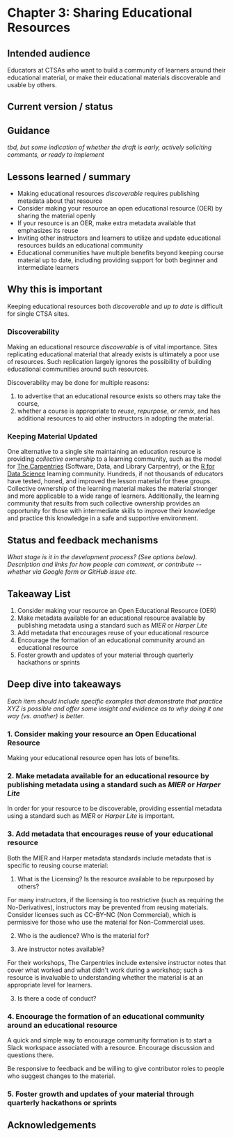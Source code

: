 # Chapter 3: Sharing Educational Resources

## Intended audience	

Educators at CTSAs who want to build a community of learners around their educational material, or make their educational materials discoverable and usable by others.

## Current version / status	



## Guidance 

*tbd, but some indication of whether the draft is early, actively soliciting comments, or ready to implement*

## Lessons learned / summary	

- Making educational resources *discoverable* requires publishing metadata about that resource
- Consider making your resource an open educational resource (OER) by sharing the material openly
- If your resource is an OER, make extra metadata available that emphasizes its reuse
- Inviting other instructors and learners to utilize and update educational resources builds an educational community
- Educational communities have multiple benefits beyond keeping course material up to date, including providing support for both beginner and intermediate learners

## Why this is important	

Keeping educational resources both *discoverable* and *up to date* is difficult for single CTSA sites.

### Discoverability

Making an educational resource *discoverable* is of vital importance. Sites replicating educational material that already exists is ultimately a poor use of resources. Such replication largely ignores the possibility of building educational communities around such resources.

Discoverability may be done for multiple reasons: 

1. to advertise that an educational resource exists so others may take the course, 
2. whether a course is appropriate to *reuse*, *repurpose*, or *remix*, and has additional resources to aid other instructors in adopting the material.

### Keeping Material Updated

One alternative to a single site maintaining an education resource is providing *collective ownership* to a learning community, such as the model for [The Carpentries](http://carpentries.org/) (Software, Data, and Library Carpentry), or the [R for Data Science](https://www.rfordatasci.com/) learning community. Hundreds, if not thousands of educators have tested, honed, and improved the lesson material for these groups. Collective ownership of the learning material makes the material stronger and more applicable to a wide range of learners. Additionally, the learning community that results from such collective ownership provides an opportunity for those with intermediate skills to improve their knowledge and practice this knowledge in a safe and supportive environment. 

## Status and feedback mechanisms	

*What stage is it in the development process? (See options below). Description and links for how people can comment, or contribute -- whether via Google form or GitHub issue etc.*

## Takeaway List	

1. Consider making your resource an Open Educational Resource (OER)
2. Make metadata available for an educational resource available by publishing metadata using a standard such as *MIER* or *Harper Lite*
3. Add metadata that encourages reuse of your educational resource
4. Encourage the formation of an educational community around an educational resource 
5. Foster growth and updates of your material through quarterly hackathons or sprints

## Deep dive into takeaways	

*Each item should include specific examples that demonstrate that practice XYZ is possible and offer some insight and evidence as to why doing it one way (vs. another) is better.*

### 1. Consider making your resource an Open Educational Resource

Making your educational resource open has lots of benefits. 

### 2. Make metadata available for an educational resource by publishing metadata using a standard such as *MIER* or *Harper Lite*

In order for your resource to be discoverable, providing essential metadata using a standard such as *MIER* or *Harper Lite* is important.

### 3. Add metadata that encourages reuse of your educational resource

Both the MIER and Harper metadata standards include metadata that is specific to reusing course material:

1. What is the Licensing? Is the resource available to be repurposed by others?

For many instructors, if the licensing is too restrictive (such as requiring the No-Derivatives), instructors may be prevented from reusing materials. Consider licenses such as CC-BY-NC (Non Commercial), which is permissive for those who use the material for Non-Commercial uses.

2. Who is the audience? Who is the material for?

2. Are instructor notes available? 

For their workshops, The Carpentries include extensive instructor notes that cover what worked and what didn't work during a workshop; such a resource is invaluable to understanding whether the material is at an appropriate level for learners.
 
3. Is there a code of conduct? 

### 4. Encourage the formation of an educational community around an educational resource 

A quick and simple way to encourage community formation is to start a Slack workspace associated with a resource. Encourage discussion and questions there.

Be responsive to feedback and be willing to give contributor roles to people who suggest changes to the material.

### 5. Foster growth and updates of your material through quarterly hackathons or sprints


## Acknowledgements
